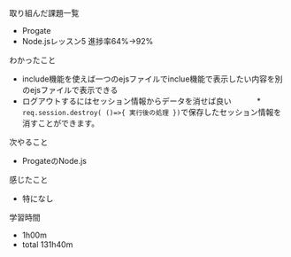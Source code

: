 取り組んだ課題一覧
* Progate
 * Node.jsレッスン5 進捗率64%→92%

わかったこと
* include機能を使えば一つのejsファイルでinclue機能で表示したい内容を別のejsファイルで表示できる
* ログアウトするにはセッション情報からデータを消せば良い
　　　* ```req.session.destroy( ()=>{ 実行後の処理 })```で保存したセッション情報を消すことができます。

次やること
* ProgateのNode.js

感じたこと
* 特になし

学習時間
* 1h00m
 * total 131h40m
